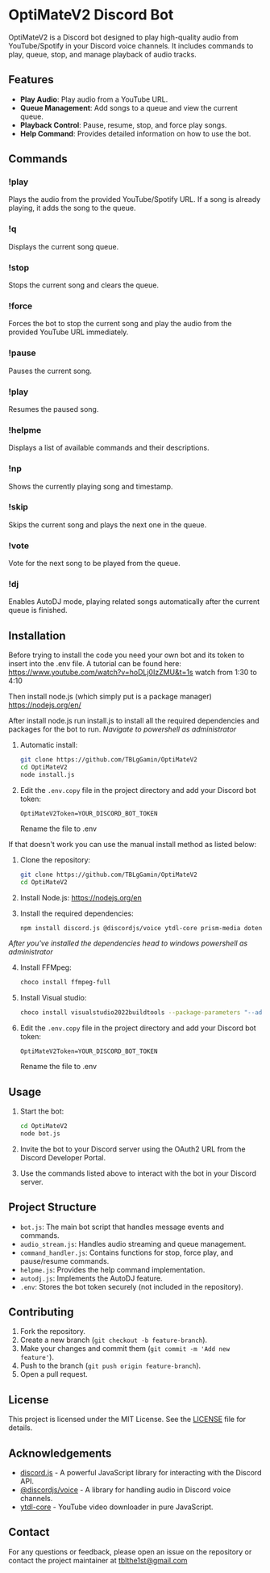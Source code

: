# OptiMateV2 Discord Bot

OptiMateV2 is a Discord bot designed to play high-quality audio from YouTube/Spotify in your Discord voice channels. It includes commands to play, queue, stop, and manage playback of audio tracks.

## Features

- **Play Audio**: Play audio from a YouTube URL.
- **Queue Management**: Add songs to a queue and view the current queue.
- **Playback Control**: Pause, resume, stop, and force play songs.
- **Help Command**: Provides detailed information on how to use the bot.

## Commands

### !play <url>
Plays the audio from the provided YouTube/Spotify URL. If a song is already playing, it adds the song to the queue.

### !q
Displays the current song queue.

### !stop
Stops the current song and clears the queue.

### !force <url>
Forces the bot to stop the current song and play the audio from the provided YouTube URL immediately.

### !pause
Pauses the current song.

### !play
Resumes the paused song.

### !helpme
Displays a list of available commands and their descriptions.

### !np
Shows the currently playing song and timestamp.

### !skip
Skips the current song and plays the next one in the queue.

### !vote <song number>
Vote for the next song to be played from the queue.

### !dj <url>
Enables AutoDJ mode, playing related songs automatically after the current queue is finished.

## Installation

Before trying to install the code you need your own bot and its token to insert into the .env file.
A tutorial can be found here: https://www.youtube.com/watch?v=hoDLj0IzZMU&t=1s watch from 1:30 to 4:10

Then install node.js (which simply put is a package manager)
https://nodejs.org/en/

After install node.js run install.js to install all the required dependencies and packages for the bot to run.
*Navigate to powershell as administrator*
1. Automatic install:
    ```bash
    git clone https://github.com/TBLgGamin/OptiMateV2
    cd OptiMateV2
    node install.js
    ```
2. Edit the `.env.copy` file in the project directory and add your Discord bot token:
    ```env
    OptiMateV2Token=YOUR_DISCORD_BOT_TOKEN
    ```
    Rename the file to .env

If that doesn't work you can use the manual install method as listed below:

1. Clone the repository:
    ```bash
    git clone https://github.com/TBLgGamin/OptiMateV2
    cd OptiMateV2
    ```
2. Install Node.js:
    https://nodejs.org/en

3. Install the required dependencies:
    ```bash
    npm install discord.js @discordjs/voice ytdl-core prism-media dotenv spotify-url-info@latest play-dl @discordjs/opus opusscript axios cheerio node-cache
    ```

*After you've installed the dependencies head to windows powershell as administrator*

4. Install FFMpeg:
    ```bash
    choco install ffmpeg-full
    ```
5. Install Visual studio:
    ```bash
    choco install visualstudio2022buildtools --package-parameters "--add Microsoft.VisualStudio.Workload.VCTools --includeRecommended --passive --locale en-US"
    ```

6. Edit the `.env.copy` file in the project directory and add your Discord bot token:
    ```env
    OptiMateV2Token=YOUR_DISCORD_BOT_TOKEN
    ```
    Rename the file to .env

## Usage

1. Start the bot:
    ```bash
    cd OptiMateV2
    node bot.js
    ```

2. Invite the bot to your Discord server using the OAuth2 URL from the Discord Developer Portal.

3. Use the commands listed above to interact with the bot in your Discord server.

## Project Structure

- `bot.js`: The main bot script that handles message events and commands.
- `audio_stream.js`: Handles audio streaming and queue management.
- `command_handler.js`: Contains functions for stop, force play, and pause/resume commands.
- `helpme.js`: Provides the help command implementation.
- `autodj.js`: Implements the AutoDJ feature.
- `.env`: Stores the bot token securely (not included in the repository).

## Contributing

1. Fork the repository.
2. Create a new branch (`git checkout -b feature-branch`).
3. Make your changes and commit them (`git commit -m 'Add new feature'`).
4. Push to the branch (`git push origin feature-branch`).
5. Open a pull request.

## License

This project is licensed under the MIT License. See the [LICENSE](LICENSE) file for details.

## Acknowledgements

- [discord.js](https://discord.js.org) - A powerful JavaScript library for interacting with the Discord API.
- [@discordjs/voice](https://github.com/discordjs/voice) - A library for handling audio in Discord voice channels.
- [ytdl-core](https://github.com/fent/node-ytdl-core) - YouTube video downloader in pure JavaScript.

## Contact

For any questions or feedback, please open an issue on the repository or contact the project maintainer at tblthe1st@gmail.com
